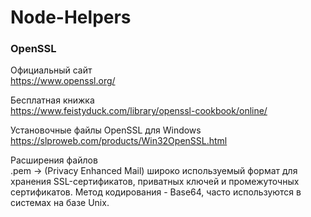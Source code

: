 # Node-Helpers  

### OpenSSL
Официальный сайт  
https://www.openssl.org/  

Бесплатная книжка  
https://www.feistyduck.com/library/openssl-cookbook/online/  

Установочные файлы OpenSSL для Windows  
https://slproweb.com/products/Win32OpenSSL.html  

Расширения файлов  
.pem -> (Privacy Enhanced Mail) широко используемый формат для хранения SSL-сертификатов, приватных ключей и промежуточных сертификатов. Метод кодирования - Base64, часто используются в системах на базе Unix.
